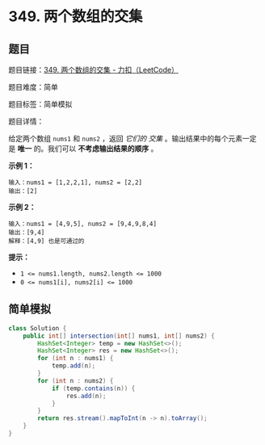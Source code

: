 # 349. 两个数组的交集

## 题目

题目链接：[349. 两个数组的交集 - 力扣（LeetCode）](https://leetcode.cn/problems/intersection-of-two-arrays/description/)

题目难度：简单

题目标签：简单模拟

题目详情：

给定两个数组 `nums1` 和 `nums2` ，返回 *它们的* *交集* 。输出结果中的每个元素一定是 **唯一** 的。我们可以 **不考虑输出结果的顺序** 。

**示例 1：**

```
输入：nums1 = [1,2,2,1], nums2 = [2,2]
输出：[2]
```

**示例 2：**

```
输入：nums1 = [4,9,5], nums2 = [9,4,9,8,4]
输出：[9,4]
解释：[4,9] 也是可通过的
```

**提示：**

- `1 <= nums1.length, nums2.length <= 1000`
- `0 <= nums1[i], nums2[i] <= 1000`



## 简单模拟

``` java
class Solution {
    public int[] intersection(int[] nums1, int[] nums2) {
        HashSet<Integer> temp = new HashSet<>();
        HashSet<Integer> res = new HashSet<>();
        for (int n : nums1) {
            temp.add(n);
        }
        for (int n : nums2) {
            if (temp.contains(n)) {
                res.add(n);
            }
        }
        return res.stream().mapToInt(n -> n).toArray();
    }
}
```